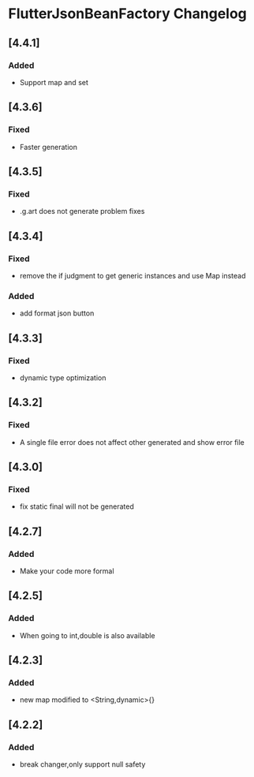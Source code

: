 <!-- Keep a Changelog guide -> https://keepachangelog.com -->

# FlutterJsonBeanFactory Changelog

## [4.4.1]
### Added
- Support map and set
## [4.3.6]
### Fixed
- Faster generation
## [4.3.5]
### Fixed
- .g.art does not generate problem fixes
## [4.3.4]
### Fixed
- remove the if judgment to get generic instances and use Map instead
### Added
- add format json button
## [4.3.3]
### Fixed
- dynamic type optimization
## [4.3.2]
### Fixed
- A single file error does not affect other generated and show error file
## [4.3.0]
### Fixed
- fix static final will not be generated
## [4.2.7]
### Added
- Make your code more formal
## [4.2.5]
### Added
- When going to int,double is also available
## [4.2.3]
### Added
- new map modified to <String,dynamic>{}
## [4.2.2]
### Added
- break changer,only support null safety